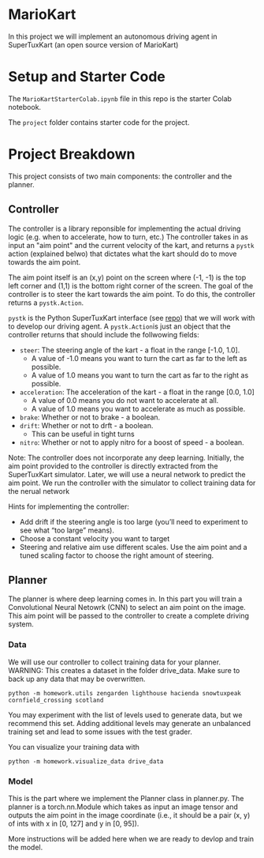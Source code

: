 # MarioKart

In this project we will implement an autonomous driving agent in SuperTuxKart (an open source version of MarioKart)

# Setup and Starter Code

The `MarioKartStarterColab.ipynb` file in this repo is the starter Colab notebook.

The `project` folder contains starter code for the project.

# Project Breakdown

This project consists of two main components: the controller and the planner.

## Controller

The controller is a library reponsible for implementing the actual driving logic (e.g. when to accelerate, how to turn, etc.) The controller takes in as input an "aim point" and the current velocity of the kart, and returns a `pystk` action (explained belwo) that dictates what the kart should do to move towards the aim point.

The aim point itself is an (x,y) point on the screen where (-1, -1) is the top left corner and (1,1) is the bottom right corner of the screen. The goal of the controller is to steer the kart towards the aim point. To do this, the controller returns a `pystk.Action`. 

`pystk` is the Python SuperTuxKart interface (see [repo](https://github.com/philkr/pystk)) that we will work with to develop our driving agent. A `pystk.Action`is just an object that the controller returns that should include the follwowing fields:
* `steer`: The steering angle of the kart - a float in the range [-1.0, 1.0]. 
  * A value of -1.0 means you want to turn the cart as far to the left as possible.
  * A value of 1.0 means you want to turn the cart as far to the right as possible.
* `acceleration`: The acceleration of the kart - a float in the range [0.0, 1.0]
  * A value of 0.0 means you do not want to accelerate at all.
  * A value of 1.0 means you want to accelerate as much as possible.
* `brake`: Whether or not to brake - a boolean.
* `drift`: Whether or not to drft - a boolean.
  * This can be useful in tight turns
* `nitro`: Whether or not to apply nitro for a boost of speed - a boolean.


Note: The controller does not incorporate any deep learning. Initially, the aim point provided to the controller is directly extracted from the SuperTuxKart simulator. Later, we will use a neural network to predict the aim point. We run the controller with the simulator to collect training data for the nerual network

Hints for implementing the controller:
* Add drift if the steering angle is too large (you’ll need to experiment to see what “too large” means).
* Choose a constant velocity you want to target
* Steering and relative aim use different scales. Use the aim point and a tuned scaling factor to choose the right amount of steering.

## Planner

The planner is where deep learning comes in. In this part you will train a Convolutional Neural Netowrk (CNN) to select an aim point on the image. This aim point will be passed to the controller to create a complete driving system.

### Data

We will use our controller to collect training data for your planner. WARNING: This creates a dataset in the folder drive_data. Make sure to back up any data that may be overwritten.

```
python -m homework.utils zengarden lighthouse hacienda snowtuxpeak cornfield_crossing scotland
```

You may experiment with the list of levels used to generate data, but we recommend this set. Adding additional levels may generate an unbalanced training set and lead to some issues with the test grader.

You can visualize your training data with

`python -m homework.visualize_data drive_data`

### Model

This is the part where we implement the Planner class in planner.py. The planner is a torch.nn.Module which takes as input an image tensor and outputs the aim point in the image coordinate (i.e., it should be a pair (x, y) of ints with x in [0, 127] and y in [0, 95]).

More instructions will be added here when we are ready to devlop and train the model.



